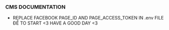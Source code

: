 ### CMS DOCUMENTATION ###
 - REPLACE FACEBOOK PAGE_ID AND PAGE_ACCESS_TOKEN IN .env FILE ĐỂ TO START
<3 HAVE A GOOD DAY <3
